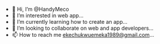 - 👋 Hi, I’m @HandyMeco
- 👀 I’m interested in web app...
- 🌱 I’m currently learning how to create an app...
- 💞️ I’m looking to collaborate on web and app developers...
- 📫 How to reach me ekechukwuemeka1989@gmail.com...

<!---
HandyMeco/HandyMeco is a ✨ special ✨ repository because its `README.md` (this file) appears on your GitHub profile.
You can click the Preview link to take a look at your changes.
--->
